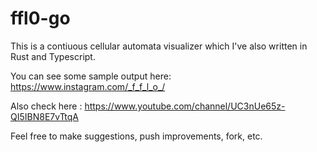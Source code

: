 # ffl0-go

This is a contiuous cellular automata visualizer which I've also written in Rust and Typescript.

You can see some sample output here: https://www.instagram.com/_f_f_l_o_/

Also check here : https://www.youtube.com/channel/UC3nUe65z-QI5IBN8E7vTtqA

Feel free to make suggestions, push improvements, fork, etc.

